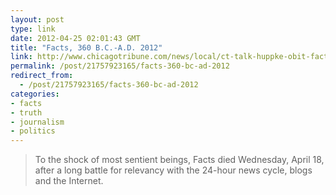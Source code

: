 ```yaml
---
layout: post
type: link
date: 2012-04-25 02:01:43 GMT
title: "Facts, 360 B.C.-A.D. 2012"
link: http://www.chicagotribune.com/news/local/ct-talk-huppke-obit-facts-20120419,0,809470.story
permalink: /post/21757923165/facts-360-bc-ad-2012
redirect_from: 
  - /post/21757923165/facts-360-bc-ad-2012
categories:
- facts
- truth
- journalism
- politics
---
```

<blockquote>To the shock of most sentient beings, Facts died Wednesday, April 18, after a long battle for relevancy with the 24-hour news cycle, blogs and the Internet.</blockquote>
